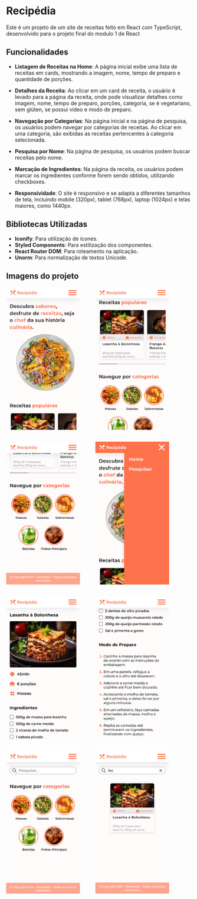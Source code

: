 # Recipédia

Este é um projeto de um site de receitas feito em React com TypeScript, desenvolvido para o projeto final do modulo 1 de React

## Funcionalidades

- **Listagem de Receitas na Home**: A página inicial exibe uma lista de receitas em cards, mostrando a imagem, nome, tempo de preparo e quantidade de porções.

- **Detalhes da Receita**: Ao clicar em um card de receita, o usuário é levado para a página da receita, onde pode visualizar detalhes como imagem, nome, tempo de preparo, porções, categoria, se é vegetariano, sem glúten, se possui vídeo e modo de preparo.

- **Navegação por Categorias**: Na página inicial e na página de pesquisa, os usuários podem navegar por categorias de receitas. Ao clicar em uma categoria, são exibidas as receitas pertencentes à categoria selecionada.

- **Pesquisa por Nome**: Na página de pesquisa, os usuários podem buscar receitas pelo nome.

- **Marcação de Ingredientes**: Na página da receita, os usuários podem marcar os ingredientes conforme forem sendo obtidos, utilizando checkboxes.

- **Responsividade**: O site é responsivo e se adapta a diferentes tamanhos de tela, incluindo mobile (320px), tablet (768px), laptop (1024px) e telas maiores, como 1440px.

## Bibliotecas Utilizadas

- **Iconify**: Para utilização de ícones.
- **Styled Components**: Para estilização dos componentes.
- **React Router DOM**: Para roteamento na aplicação.
- **Unorm**: Para normalização de textos Unicode.

## Imagens do projeto

<div style="display: flex; flex-wrap: wrap; gap: 2rem">
  <img src="./public/1.png" alt="Imagem 1" style="width: 200px; margin-right: 10px;">
  <img src="./public/2.png" alt="Imagem 2" style="width: 200px; margin-right: 10px;">
  <img src="./public/3.png" alt="Imagem 3" style="width: 200px; margin-right: 10px;">
  <img src="./public/4.png" alt="Imagem 4" style="width: 200px; margin-right: 10px;">
  <img src="./public/5.png" alt="Imagem 5" style="width: 200px; margin-right: 10px;">
  <img src="./public/6.png" alt="Imagem 6" style="width: 200px; margin-right: 10px;">
  <img src="./public/7.png" alt="Imagem 7" style="width: 200px; margin-right: 10px;">
  <img src="./public/8.png" alt="Imagem 8" style="width: 200px; margin-right: 10px;">
</div>
